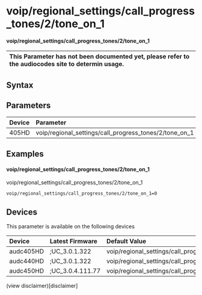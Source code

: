 ﻿---
description: voip/regional_settings/call_progress_tones/2/tone_on_1
search: false
---

# voip/regional_settings/call_progress_tones/2/tone_on_1

#### voip/regional_settings/call_progress_tones/2/tone_on_1


| This Parameter has not been documented yet, please refer to the audiocodes site to determin usage.  | 
| :--- |

## Syntax

## Parameters
|Device|Parameter|value|Description|
|:---|:---|:---|:---|
| 405HD | voip/regional_settings/call_progress_tones/2/tone_on_1 |  |  |

## Examples
#### voip/regional_settings/call_progress_tones/2/tone_on_1

voip/regional_settings/call_progress_tones/2/tone_on_1

```
voip/regional_settings/call_progress_tones/2/tone_on_1=0
```

## Devices
This parameter is available on the following devices

| Device | Latest Firmware | Default Value |
|:---|:---|:---|
| audc405HD | ;UC_3.0.1.322 | voip/regional_settings/call_progress_tones/2/tone_on_1=0 
| audc440HD | ;UC_3.0.1.322 | voip/regional_settings/call_progress_tones/2/tone_on_1=0 
| audc450HD | ;UC_3.0.4.111.77 | voip/regional_settings/call_progress_tones/2/tone_on_1=0 

(view disclaimer)[disclaimer]
